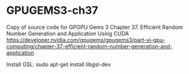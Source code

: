 # GPUGEMS3-ch37

Copy of source code for GPGPU Gems 3 Chapter 37. Efficient Random Number Generation and Application Using CUDA
https://developer.nvidia.com/gpugems/gpugems3/part-vi-gpu-computing/chapter-37-efficient-random-number-generation-and-application

Install GSL:
sudo apt-get install libgsl-dev
